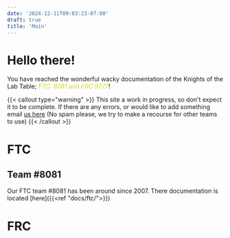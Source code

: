 ```yaml
---
date: '2024-12-11T09:03:23-07:00'
draft: true
title: 'Main'
---
```



# Hello there!

You have reached the wonderful wacky documentation of the Knights of the Lab Table; <span style="color:#d6d61e;">*FTC: 8081* and *FRC 9777*</span>!

{{< callout type="warning" >}}
  This site a work in progress, so don't expect it to be complete. If there are any errors, or would like to add something email [us here](mailto:knights8081@gcsaz.org) 
  (No spam please, we try to make a recourse for other teams to use)
{{< /callout >}}

# FTC

## Team #8081

Our FTC team #8081 has been around since 2007. There documentation is located [here]({{<ref "docs/ftc/">}})

# FRC

